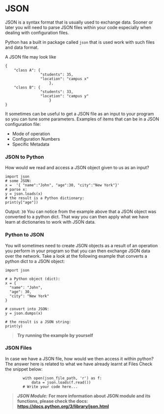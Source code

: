 # JSON

JSON is a syntax format that is usually used to exchange data. Sooner or later you will need to parse JSON files within your code especially when dealing with configuration files.

Python has a built in package called `json` that is used work with such files and data format.

A JSON file may look like
```
{
    "class A": {
                "students": 35,
                "location": "campus x"
                    },
    "class B": {
                "students": 33,
                "location": "campus y"
                    }
}
```
It sometimes can be useful to get a JSON file as an input to your program so you can tune some parameters. Examples of items that can be in a JSON configuration file:
 - Mode of operation
 - Configuration Numbers
 - Specific Metadata

### JSON to Python
How would we read and access a JSON object given to us as an input?
```
import json
# some JSON:
x =  '{ "name":"John", "age":30, "city":"New York"}'
# parse x:
y = json.loads(x)
# the result is a Python dictionary:
print(y["age"])
```

Output: `30`
You can notice from the example above that a JSON object was converted to a python dict. That way you can then apply what we have learn at dictionaries to work with JSON data.

### Python to JSON
You will sometimes need to create JSON objects as a result of an operation you perform in your program so that you can then exchange JSON data over the network.
Take a look at the following example that converts a python dict to a JSON object:
```
import json

# a Python object (dict):
x = {
  "name": "John",
  "age": 30,
  "city": "New York"
}

# convert into JSON:
y = json.dumps(x)

# the result is a JSON string:
print(y)
```
> **Try running the example by yourself**

### JSON Files
In case we have a JSON file, how would we then access it within python? The answer here is related to what we have already learnt at Files
Check the snippet below:
```
        with open(json_file_path, 'r') as f:
            data = json.loads(f.read())
        # Write your code here...
```

> **_JSON Module:_**  **For more information about JSON module and its functions, please check the docs: https://docs.python.org/3/library/json.html**


